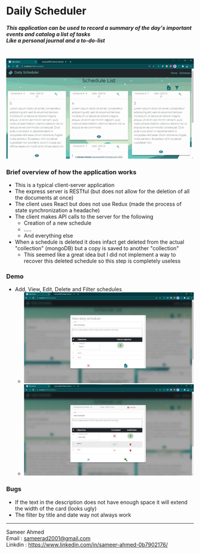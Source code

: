 # Daily Scheduler

##### This application can be used to record a summary of the day's important events and catalog a list of tasks <br>Like a personal journal and a to-do-list 

<br>

<img src = "https://github.com/sameerad2001/DailyScheduler_Server/blob/master/img/Demo.gif" alt = "Website Demo"/>

### Brief overview of how the application works

- This is a typical client-server application 
- The express server is RESTful (but does not allow for the deletion of all the documents at once)
- The client uses React but does not use Redux (made the process of state synchronization a headache) 
- The client makes API calls to the server for the following 
    - Creation of a new schedule 
    - .....
    - And everything else
- When a schedule is deleted it does infact get deleted from the actual "collection" (mongoDB) but a copy is saved to another "collection" 
    - This seemed like a great idea but I did not implement a way to recover this deleted schedule so this step is completely useless

### Demo

- Add, View, Edit, Delete and Filter schedules
    - <img src = "https://github.com/sameerad2001/DailyScheduler_Server/blob/master/img/Demo1.png" alt = "Website Demo"/>
    - <img src = "https://github.com/sameerad2001/DailyScheduler_Server/blob/master/img/Demo2.png" alt = "Website Demo"/>


### Bugs 
- If the text in the description does not have enough space it will extend the width of the card (looks ugly)
- The filter by title and date way not always work

<hr>

Sameer Ahmed <br/>
Email : <sameerad2001@gmail.com> <br/>
Linkdin : <https://www.linkedin.com/in/sameer-ahmed-0b7902176/>